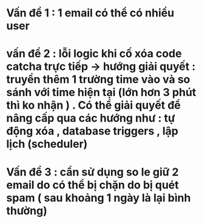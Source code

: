 # Vấn đề 1 : 1 email có thể có nhiều user

# vấn đề 2 : lỗi logic khi cố xóa code catcha trực tiếp -> hướng giải quyết : truyền thêm 1 trường time vào và so sánh với time hiện tại (lớn hơn 3 phút thì ko nhận ) . Có thể giải quyết để nâng cấp qua các hướng như : tự động xóa , database triggers , lập lịch (scheduler) 

# Vấn đề 3 : cần sử dụng so le giữ 2 email do có thể bị chặn do bị quét spam ( sau khoảng 1 ngày là lại bình thường)